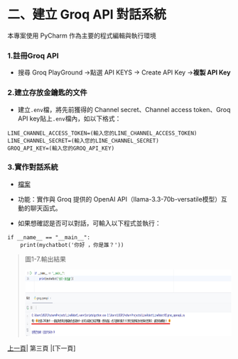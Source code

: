 # 二、建立 Groq API 對話系統
本專案使用 PyCharm 作為主要的程式編輯與執行環境

### 1.註冊Groq API
* 搜尋 Groq PlayGround ->點選 API KEYS -> Create API Key ->**複製 API Key**

### 2.建立存放金鑰匙的文件
* 建立`.env`檔，將先前獲得的 Channel secret、Channel access token、Groq API key貼上`.env`檔內，如以下格式：

```
LINE_CHANNEL_ACCESS_TOKEN=(輸入您的LINE_CHANNEL_ACCESS_TOKEN)
LINE_CHANNEL_SECRET=(輸入您的LINE_CHANNEL_SECRET)
GROQ_API_KEY=(輸入您的GROQ_API_KEY)
```

### 3.實作對話系統
* [檔案](Code/groq_openapi.py)
* 功能：實作與 Groq 提供的 OpenAI API（llama-3.3-70b-versatile模型）互動的聊天函式。

* 如果想確認是否可以對話，可輸入以下程式並執行：
```
if __name__ == "__main__":
    print(mychatbot('你好 ，你是誰？'))
```

>圖1-7.輸出結果
>
><img src="Photos/RAG_07.png" alt="RAG流程圖" width="900" height="150"/>

[上一頁](STEP_1.md)| 第三頁 |[下一頁]

